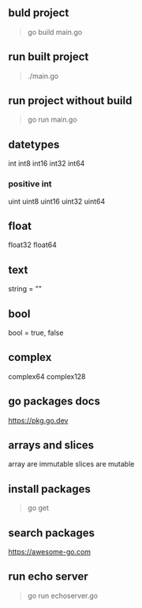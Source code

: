 ## buld project
> go build main.go

## run built project
> ./main.go

## run project without build
> go run main.go

## datetypes
int
int8
int16
int32
int64

### positive int
uint
uint8
uint16
uint32
uint64

## float
float32
float64

## text
string = ""

## bool
bool = true, false

## complex
complex64
complex128

## go packages docs
https://pkg.go.dev

## arrays and slices
array are immutable
slices are mutable

## install packages
> go get <depname>

## search packages
https://awesome-go.com

## run echo server
> go run echoserver.go